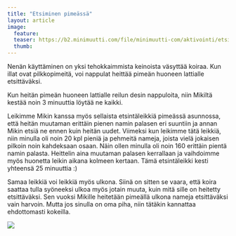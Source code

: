 ```yaml
---
title: "Etsiminen pimeässä"
layout: article
image:
  feature:
  teaser: https://b2.minimuutti.com/file/minimuutti-com/aktivointi/etsiminen-pimeassa/DSC29829_-245px.jpg
  thumb:
---
```


Nenän käyttäminen on yksi tehokkaimmista keinoista väsyttää koiraa. Kun illat ovat pilkkopimeitä, voi nappulat heittää pimeän huoneen lattialle etsittäväksi.

Kun heitän pimeän huoneen lattialle reilun desin nappuloita, niin Mikiltä kestää noin 3 minuuttia löytää ne kaikki.

Leikimme Mikin kanssa myös sellaista etsintäleikkiä pimeässä asunnossa, että heitän muutaman erittäin pienen namin palasen eri suuntiin ja annan Mikin etsiä ne ennen kuin heitän uudet. Viimeksi kun leikimme tätä leikkiä, niin minulla oli noin 20 kpl pieniä ja pehmeitä nameja, joista vielä jokaisen pilkoin noin kahdeksaan osaan. Näin ollen minulla oli noin 160 erittäin pientä namin palasta. Heittelin aina muutaman palasen kerrallaan ja vaihdoimme myös huonetta leikin aikana kolmeen kertaan. Tämä etsintäleikki kesti yhteensä 25 minuuttia :)

Samaa leikkiä voi leikkiä myös ulkona. Siinä on sitten se vaara, että koira saattaa tulla syöneeksi ulkoa myös jotain muuta, kuin mitä sille on heitetty etsittäväksi. Sen vuoksi Mikille heitetään pimeällä ulkona nameja etsittäväksi vain harvoin. Mutta jos sinulla on oma piha, niin tätäkin kannattaa ehdottomasti kokeilla.

![](https://b2.minimuutti.com/file/minimuutti-com/aktivointi/etsiminen-pimeassa/DSC29829_-800px.jpg)
